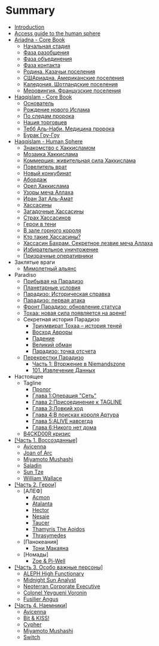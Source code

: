 # Summary

* [Introduction](README.md)
* [Access guide to the human sphere](access-guide-to-the-human-sphere.md)
* [Ariadna - Core Book](/ariadna-core-book/README.md)
  * [Начальная стадия](/ariadna-core-book/nachalnaya-stadiya.md)
  * [Фаза разобщения](/ariadna-core-book/faza_razobshenia.md)
  * [Фаза объединения](/ariadna-core-book/faza_obedinenia.md)
  * [Фаза контакта](/ariadna-core-book/faza_kontakta.md)
  * [Родина. Казачьи поселения](/ariadna-core-book/rodina-kozaki.md)
  * [СШАриадна. Американские поселения](/ariadna-core-book/us-ariadna.md)
  * [Каледония. Шотландские поселения](/ariadna-core-book/kaledonia.md)
  * [Меровингия. Французские поселения](/ariadna-core-book/merovingia.md)
* [Haqqislam - Core Book](haqqislam-core-book/README.md)
  * [Основатель](haqqislam-core-book/founder.md)
  * [Рождение нового Ислама](haqqislam-core-book/birth-of-haqqislam.md)
  * [По следам пророка](haqqislam-core-book/following-the-prophet.md)
  * [Нация торговцев](haqqislam-core-book/nation-of-traders.md)
  * [Тебб Аль-Наби. Медицина пророка](haqqislam-core-book/tebb-al-nabi-meditsina-proroka.md)
  * [Бурак Гоу-Гоу](haqqislam-core-book/burak-gou-gou.md)
* [Haqqislam - Human Sphere](haqqislam/README.md)
  * [Знакомство с Хаккисламом](haqqislam/intro.md)
  * [Мозаика Хаккислама](haqqislam/mozaik.md)
  * [Коммерция: живительная сила Хаккислама](haqqislam/commercial.md)
  * [Повелитель врат](haqqislam/gatesowner.md)
  * [Новый конкубинат](haqqislam/newinqubinate.md)
  * [Абордаж](haqqislam/boarding.md)
  * [Орел Хаккислама](haqqislam/eagle.md)
  * [Узоры меча Аллаха](haqqislam/swordscolors.md)
  * [Иран Зат Аль-Амат](haqqislam/yourdream.md)
  * [Хассасины](haqqislam/hassassins.md)
  * [Загадочные Хассасины](haqqislam/mysterioushassassins.md)
  * [Страх Хассасинов](haqqislam/fearof-the-hassassins.md)
  * [Герои в тени](haqqislam/heroes-in-a-shadow.md)
  * [В зале горного короля](haqqislam/hall-of-mountain-king.md)
  * [Кто такие Хассасины?](haqqislam/who-is-hassassins.md)
  * [Хассасин Бахрам. Секретное лезвие меча Аллаха](haqqislam/hassassin-bahram.md)
  * [Избирательное уничтожение](haqqislam/selective-destruction.md)
  * [Призрачные оперативники](haqqislam/ghost-operatives.md)
* Заклятые враги
  * [Мимолетный альянс](/dire_foes/fleeting_alliance.md)
* Paradiso
  * [Прибывая на Парадизо](/paradiso_n2/arriving_2_paradiso.md)
  * [Планетарные условия](/paradiso_n2/paradiso_environment.md)
  * [Парадизо: Историческая справка](/paradiso_n2/paradiso_history.md)
  * [Парадизо: первая атака](/paradiso_n2/paradiso_first_attack.md)
  * [Фронт Парадизо: обновление статуса](/paradiso_n2/paradiso_front_update.md)
  * [Тохаа: новая сила появляется на арене!](/paradiso_n2/tohaa_new_force.md)
  * Секретная история Парадизо
    * [Триумвират Тохаа – история теней](/paradiso_n2/secret_history/tohaa_shadows_history.md)
    * [Восход Авроры](/paradiso_n2/secret_history/aurora_arise.md)
    * [Падение](/paradiso_n2/secret_history/the_fall.md)
    * [Великий обман](/paradiso_n2/secret_history/the_great_cheat.md)
    * [Парадизо: точка отсчета](/paradiso_n2/secret_history/base_point.md)
  * [Перекрестки Парадизо](/paradiso_n2/paradiso_crossings/README.md)
    * [Часть 1: Вторжение в Niemandszone](/paradiso_n2/paradiso_crossings/invasion.md)
    * [101. Извлечение Данных](/paradiso_n2/paradiso_crossings/101_data_extraction.md)
* Настоящее
  * Tagline
    * [Пролог](narrative_event/tagline/tagline-ch0.md)
    * [Глава 1:Операция "Сеть"](narrative_event/tagline/tagline-ch1.md)
    * [Глава 2:Присоединение к TAGLINE](narrative_event/tagline/tagline-ch2.md)
    * [Глава 3:Ловкий ход](narrative_event/tagline/tagline-ch3.md)
    * [Глава 4:В поисках короля Артура](narrative_event/tagline/tagline-ch4.md)
    * [Глава 5:ALIVE навсегда](narrative_event/tagline/tagline-ch5.md)
    * [Глава 6:Никого нет дома](narrative_event/tagline/tagline-ch6.md)
  * [B4CKD00R кризис](/challenge/backdoor.md)
* [\[Часть 1. Воссозданные\]](chast-1-vossozdannie.md)
  * [Avicenna](avicenna.md)
  * [Joan of Arc](joan_of_arc.md)
  * [Miyamoto Mushashi](miyamoto_musashi.md)
  * [Saladin](saladin.md)
  * [Sun Tze](sun_tze.md)
  * [William Wallace](william_wallace.md)
* [\[Часть 2. Герои\]](part2/README.md)
  * \[АЛЕФ\]
    * [Acmon](part2/acmon.md)
    * [Atalanta](part2/atalanta.md)
    * [Hector](part2/hector.md)
    * [Nesaie](part2/nesaie.md)
    * [Taucer](part2/taucer.md)
    * [Thamyris The Aoidos](part2/thamyris_the_aoidos.md)
    * [Thrasymedes](part2/thrasymedes.md)
  * \[Панокеания\]
    * [Тони Макаяна](panoceania/tony.md)
  * [Номады]
    * [Zoe & Pi-Well](nomads/zoe-pi-well.md)
* [\[Часть 3. Особо важные персоны\]](hvt/README.md)
  * [ALEPH High Functionary](hvt/aleph.md)
  * [Midnight Sun Analyst](hvt/nomads.md)
  * [Neoterran Corporate Executive](hvt/panoceania.md)
  * [Colonel Yevgueni Voronin](hvt/ariadna.md)
  * [Fusilier Angus](hvt/angus.md)
* [\[Часть 4. Наемники\]](mercenary/README.md)
  * [Avicenna](avicenna.md)
  * [Bit & KISS!](mercenary/bit-and-kiss.md)
  * [Cypher](mercenary/cypher.md)
  * [Miyamoto Mushashi](miyamoto_musashi.md)
  * [Switch](mercenary/switch.md)




